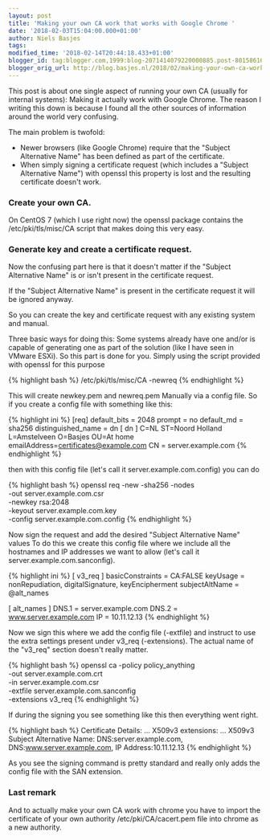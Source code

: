 ```yaml
---
layout: post
title: 'Making your own CA work that works with Google Chrome '
date: '2018-02-03T15:04:00.000+01:00'
author: Niels Basjes
tags: 
modified_time: '2018-02-14T20:44:18.433+01:00'
blogger_id: tag:blogger.com,1999:blog-2071414079220000885.post-8015861638960351103
blogger_orig_url: http://blog.basjes.nl/2018/02/making-your-own-ca-work-that-works-with.html
---
```

This post is about one single aspect of running your own CA (usually for internal systems): Making it actually work with Google Chrome.
The reason I writing this down is because I found all the other sources of information around the world very confusing.

The main problem is twofold:
* Newer browsers (like Google Chrome) require that the "Subject Alternative Name" has been defined as part of the certificate.
* When simply signing a certificate request (which includes a "Subject Alternative Name") with openssl this property is lost and the resulting certificate doesn't work. 

### Create your own CA.
On CentOS 7 (which I use right now) the openssl package contains the /etc/pki/tls/misc/CA script that makes doing this very easy.

### Generate key and create a certificate request.
Now the confusing part here is that it doesn't matter if the "Subject Alternative Name" is or isn't present in the certificate request. 

If the "Subject Alternative Name" is present in the certificate request it will be ignored anyway.

So you can create the key and certificate request with any existing system and manual.

Three basic ways for doing this:
Some systems already have one and/or is capable of generating one as part of the solution (like I have seen in VMware ESXi). So this part is done for you.
Simply using the script provided with openssl for this purpose

{% highlight bash %}
/etc/pki/tls/misc/CA -newreq
{% endhighlight %}

This will create  newkey.pem and newreq.pem
Manually via a config file.
So if you create a config file with something like this:

{% highlight ini %}
[req]
default_bits = 2048
prompt = no
default_md = sha256
distinguished_name = dn
[ dn ]
C=NL
ST=Noord Holland
L=Amstelveen
O=Basjes
OU=At home
emailAddress=certificates@example.com
CN = server.example.com
{% endhighlight %}

then with this config file (let's call it server.example.com.config) you can do 

{% highlight bash %}
openssl req -new -sha256 -nodes \
        -out server.example.com.csr \
        -newkey rsa:2048 \
        -keyout server.example.com.key \
        -config server.example.com.config
{% endhighlight %}

Now sign the request and add the desired "Subject Alternative Name" values
To do this we create this config file where we include all the hostnames and IP addresses we want to allow (let's call it server.example.com.sanconfig).

{% highlight ini %}
[ v3_req ]
basicConstraints = CA:FALSE
keyUsage = nonRepudiation, digitalSignature, keyEncipherment
subjectAltName = @alt_names

[ alt_names ]
DNS.1 = server.example.com
DNS.2 = www.server.example.com
IP = 10.11.12.13
{% endhighlight %}

Now we sign this where we add the config file (-extfile) and instruct to use the extra settings present under v3_req (-extensions). The actual name of the "v3_req" section doesn't really matter.

{% highlight bash %}
openssl ca -policy policy_anything \
       -out server.example.com.crt \
       -in server.example.com.csr \
       -extfile server.example.com.sanconfig \
                 -extensions v3_req
{% endhighlight %}

If during the signing you see something like this then everything went right.

{% highlight bash %}
Certificate Details:
    ...
    X509v3 extensions:
        ...
        X509v3 Subject Alternative Name: 
            DNS:server.example.com, DNS:www.server.example.com, IP Address:10.11.12.13
{% endhighlight %}

As you see the signing command is pretty standard and really only adds the config file with the SAN extension.

### Last remark
And to actually make your own CA work with chrome you have to import the certificate of your own authority /etc/pki/CA/cacert.pem file into chrome as a new authority.

